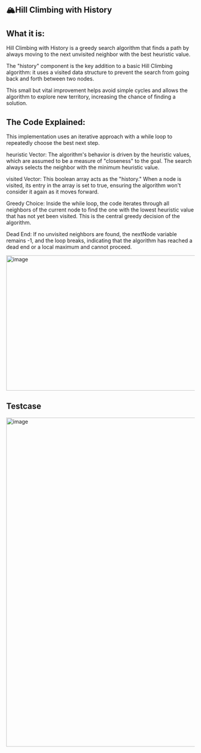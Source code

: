🏔️Hill Climbing with History
-

What it is:
-

Hill Climbing with History is a greedy search algorithm that finds a path by always moving to the next unvisited neighbor with the best heuristic value. 

The "history" component is the key addition to a basic Hill Climbing algorithm: it uses a visited data structure to prevent the search from going back and forth between two nodes. 

This small but vital improvement helps avoid simple cycles and allows the algorithm to explore new territory, increasing the chance of finding a solution.


The Code Explained:
-

This implementation uses an iterative approach with a while loop to repeatedly choose the best next step.


heuristic Vector: The algorithm's behavior is driven by the heuristic values, which are assumed to be a measure of "closeness" to the goal. The search always selects the neighbor with the minimum heuristic value.


visited Vector: This boolean array acts as the "history." When a node is visited, its entry in the array is set to true, ensuring the algorithm won't consider it again as it moves forward.


Greedy Choice: Inside the while loop, the code iterates through all neighbors of the current node to find the one with the lowest heuristic value that has not yet been visited. This is the central greedy decision of the algorithm.


Dead End: If no unvisited neighbors are found, the nextNode variable remains -1, and the loop breaks, indicating that the algorithm has reached a dead end or a local maximum and cannot proceed.

<img width="1186" height="360" alt="image" src="https://github.com/user-attachments/assets/56bc68cd-0cec-46ce-8545-0a66d0fa005d" />


Testcase
-

<img width="766" height="876" alt="image" src="https://github.com/user-attachments/assets/f95b3b50-c807-4ca9-a4df-6cb7f78d1643" />
